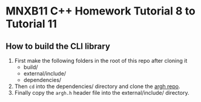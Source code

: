 # MNXB11 C++ Homework Tutorial 8 to Tutorial 11

## How to build the CLI library
1. First make the following folders in the root of this repo after cloning it
   - build/
   - external/include/
   - dependencies/
1. Then `cd` into the dependencies/ directory and clone the [argh repo](https://github.com/adishavit/argh.git).
1. Finally copy the `argh.h` header file into the external/include/  directory.
